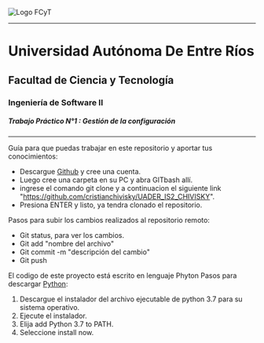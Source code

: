 ![Logo FCyT](https://user-images.githubusercontent.com/83735787/228974616-d462bfa8-2af2-4e85-992e-9e3d979a78c4.jpeg)

------------


# Universidad Autónoma De Entre Ríos 
## Facultad de Ciencia y Tecnología
###  Ingeniería de Software II
##### Trabajo Práctico N°1 : Gestión de la configuración

------------


Guía para que puedas trabajar en este repositorio y aportar tus conocimientos:
- Descargue [Github](https://docs.github.com/es/desktop/installing-and-configuring-github-desktop/installing-and-authenticating-to-github-desktop/installing-github-desktop)  y cree una cuenta.
- Luego cree una carpeta  en su PC y abra GITbash allí.
- ingrese el comando git clone y a continuacion el siguiente link "https://github.com/cristianchivisky/UADER_IS2_CHIVISKY".
- Presiona ENTER y listo, ya tendra clonado el repositorio.

Pasos para subir los cambios realizados al repositorio remoto:
- Git status, para ver los cambios.
- Git add "nombre del archivo"
- Git commit -m "descripción del cambio"
- Git push

El codigo de este proyecto está escrito en lenguaje Phyton
Pasos para descargar [Python](https://www.python.org/):
1. Descargue el instalador del archivo ejecutable de python 3.7 para su sistema operativo.
2. Ejecute el instalador.
3. Elija add Python 3.7 to PATH.
4. Seleccione install now.
